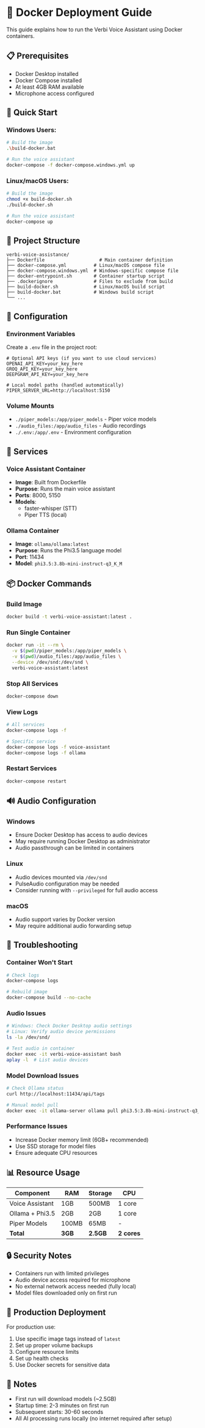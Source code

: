 # 🐳 Docker Deployment Guide

This guide explains how to run the Verbi Voice Assistant using Docker containers.

## 📋 Prerequisites

- Docker Desktop installed
- Docker Compose installed
- At least 4GB RAM available
- Microphone access configured

## 🚀 Quick Start

### Windows Users:
```bash
# Build the image
.\build-docker.bat

# Run the voice assistant
docker-compose -f docker-compose.windows.yml up
```

### Linux/macOS Users:
```bash
# Build the image
chmod +x build-docker.sh
./build-docker.sh

# Run the voice assistant
docker-compose up
```

## 📁 Project Structure

```
verbi-voice-assistance/
├── Dockerfile                    # Main container definition
├── docker-compose.yml          # Linux/macOS compose file
├── docker-compose.windows.yml  # Windows-specific compose file
├── docker-entrypoint.sh        # Container startup script
├── .dockerignore               # Files to exclude from build
├── build-docker.sh             # Linux/macOS build script
├── build-docker.bat            # Windows build script
└── ...
```

## 🔧 Configuration

### Environment Variables
Create a `.env` file in the project root:
```env
# Optional API keys (if you want to use cloud services)
OPENAI_API_KEY=your_key_here
GROQ_API_KEY=your_key_here
DEEPGRAM_API_KEY=your_key_here

# Local model paths (handled automatically)
PIPER_SERVER_URL=http://localhost:5150
```

### Volume Mounts
- `./piper_models:/app/piper_models` - Piper voice models
- `./audio_files:/app/audio_files` - Audio recordings
- `./.env:/app/.env` - Environment configuration

## 🎯 Services

### Voice Assistant Container
- **Image**: Built from Dockerfile
- **Purpose**: Runs the main voice assistant
- **Ports**: 8000, 5150
- **Models**: 
  - faster-whisper (STT)
  - Piper TTS (local)

### Ollama Container
- **Image**: `ollama/ollama:latest`
- **Purpose**: Runs the Phi3.5 language model
- **Port**: 11434
- **Model**: `phi3.5:3.8b-mini-instruct-q3_K_M`

## 📦 Docker Commands

### Build Image
```bash
docker build -t verbi-voice-assistant:latest .
```

### Run Single Container
```bash
docker run -it --rm \
  -v $(pwd)/piper_models:/app/piper_models \
  -v $(pwd)/audio_files:/app/audio_files \
  --device /dev/snd:/dev/snd \
  verbi-voice-assistant:latest
```

### Stop All Services
```bash
docker-compose down
```

### View Logs
```bash
# All services
docker-compose logs -f

# Specific service
docker-compose logs -f voice-assistant
docker-compose logs -f ollama
```

### Restart Services
```bash
docker-compose restart
```

## 🔊 Audio Configuration

### Windows
- Ensure Docker Desktop has access to audio devices
- May require running Docker Desktop as administrator
- Audio passthrough can be limited in containers

### Linux
- Audio devices mounted via `/dev/snd`
- PulseAudio configuration may be needed
- Consider running with `--privileged` for full audio access

### macOS
- Audio support varies by Docker version
- May require additional audio forwarding setup

## 🐛 Troubleshooting

### Container Won't Start
```bash
# Check logs
docker-compose logs

# Rebuild image
docker-compose build --no-cache
```

### Audio Issues
```bash
# Windows: Check Docker Desktop audio settings
# Linux: Verify audio device permissions
ls -la /dev/snd/

# Test audio in container
docker exec -it verbi-voice-assistant bash
aplay -l  # List audio devices
```

### Model Download Issues
```bash
# Check Ollama status
curl http://localhost:11434/api/tags

# Manual model pull
docker exec -it ollama-server ollama pull phi3.5:3.8b-mini-instruct-q3_K_M
```

### Performance Issues
- Increase Docker memory limit (6GB+ recommended)
- Use SSD storage for model files
- Ensure adequate CPU resources

## 📊 Resource Usage

| Component | RAM | Storage | CPU |
|-----------|-----|---------|-----|
| Voice Assistant | 1GB | 500MB | 1 core |
| Ollama + Phi3.5 | 2GB | 2GB | 1 core |
| Piper Models | 100MB | 65MB | - |
| **Total** | **3GB** | **2.5GB** | **2 cores** |

## 🔒 Security Notes

- Containers run with limited privileges
- Audio device access required for microphone
- No external network access needed (fully local)
- Model files downloaded only on first run

## 🚀 Production Deployment

For production use:
1. Use specific image tags instead of `latest`
2. Set up proper volume backups
3. Configure resource limits
4. Set up health checks
5. Use Docker secrets for sensitive data

## 📝 Notes

- First run will download models (~2.5GB)
- Startup time: 2-3 minutes on first run
- Subsequent starts: 30-60 seconds
- All AI processing runs locally (no internet required after setup)
